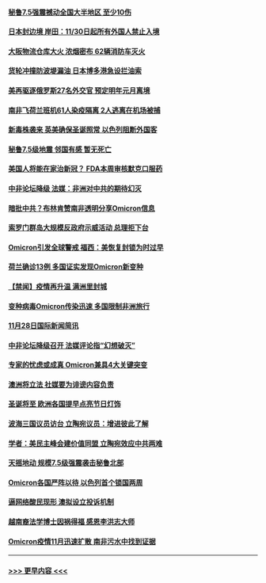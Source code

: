 #### [秘鲁7.5强震撼动全国大半地区 至少10伤](../pages/prog202/a103280239.md?t=11291750) 
#### [日本封边境 岸田：11/30日起所有外国人禁止入境](../pages/prog202/a103280238.md?t=11291750) 
#### [大阪物流仓库大火 浓烟密布 62辆消防车灭火](../pages/prog202/a103280209.md?t=11291750) 
#### [货轮冲撞防波堤漏油 日本博多港急设拦油索](../pages/prog202/a103280192.md?t=11291750) 
#### [美再驱逐俄罗斯27名外交官 预定明年元月离境](../pages/prog202/a103280122.md?t=11291750) 
#### [南非飞荷兰班机61人染疫隔离 2人逃离在机场被捕](../pages/prog202/a103280099.md?t=11291750) 
#### [新毒株袭来 英美确保圣诞照常 以色列阻断外国客](../pages/prog202/a103280012.md?t=11291750) 
#### [秘鲁7.5级地震 邻国有感 暂无死亡](../pages/prog202/a103279998.md?t=11291750) 
#### [美国人将能在家治新冠？ FDA本周审核默克口服药](../pages/prog202/a103279986.md?t=11291750) 
#### [中非论坛降级 法媒：非洲对中共的期待幻灭](../pages/prog202/a103279983.md?t=11291750) 
#### [暗批中共？布林肯赞南非透明分享Omicron信息](../pages/prog202/a103279967.md?t=11291750) 
#### [索罗门群岛大规模反政府示威活动 总理拒下台](../pages/prog202/a103279955.md?t=11291750) 
#### [Omicron引发全球警戒 福西：美恢复封锁为时过早](../pages/prog202/a103279916.md?t=11291750) 
#### [荷兰确诊13例 多国证实发现Omicron新变种](../pages/prog202/a103279933.md?t=11291750) 
#### [【禁闻】疫情再升温 满洲里封城](../pages/prog202/a103279890.md?t=11291750) 
#### [变种病毒Omicron传染迅速 多国限制非洲旅行](../pages/prog202/a103279854.md?t=11291750) 
#### [11月28日国际新闻简讯](../pages/prog202/a103279858.md?t=11291750) 
#### [中非论坛降级召开 法媒评论指“幻想破灭”](../pages/prog202/a103279856.md?t=11291750) 
#### [专家的忧虑或成真 Omicron兼具4大关键突变](../pages/prog202/a103279872.md?t=11291750) 
#### [澳洲将立法 社媒要为诽谤内容负责](../pages/prog202/a103279873.md?t=11291750) 
#### [圣诞将至 欧洲各国提早点亮节日灯饰](../pages/prog202/a103279877.md?t=11291750) 
#### [波海三国议员访台 立陶宛议员：增进彼此了解](../pages/prog202/a103279812.md?t=11291750) 
#### [学者：美民主峰会建价值同盟 立陶宛效应中共两难](../pages/prog202/a103279802.md?t=11291750) 
#### [天摇地动 规模7.5级强震袭击秘鲁北部](../pages/prog202/a103279777.md?t=11291750) 
#### [Omicron各国严阵以待 以色列首个锁国两周](../pages/prog202/a103279755.md?t=11291750) 
#### [逼网络酸民现形 澳拟设立投诉机制](../pages/prog202/a103279732.md?t=11291750) 
#### [越南裔法学博士因祸得福 感恩李洪志大师](../pages/prog202/a103279703.md?t=11291750) 
#### [Omicron疫情11月迅速扩散 南非污水中找到证据](../pages/prog202/a103279596.md?t=11291750) 

----
#### [ >>> 更早内容 <<< ](../indexes/prog202-earlier.md)
